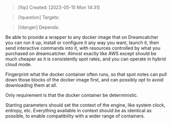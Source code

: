 
>[!tip] Created: [2023-05-15 Mon 14:31]

>[!question] Targets: 

>[!danger] Depends: 

Be able to provide a wrapper to any docker image that on Dreamcatcher you can run it up, install or configure it any way you want, launch it, then send interactive commands into it, with resources controlled by what you purchased on dreamcatcher.  Almost exactly like AWS except should be much cheaper as it is consistently spot rates, and you can operate in hybrid cloud mode.

Fingerprint what the docker container often runs, so that spot notes can pull down those blocks of the docker image first, and can possibly opt to avoid downloading them at all.

Only requirement is that the docker container be deterministic.

Starting parameters should set the context of the engine, like system clock, entropy, etc.  Everything available in context should be as identical as possible, to enable compatibility with a wider range of containers.